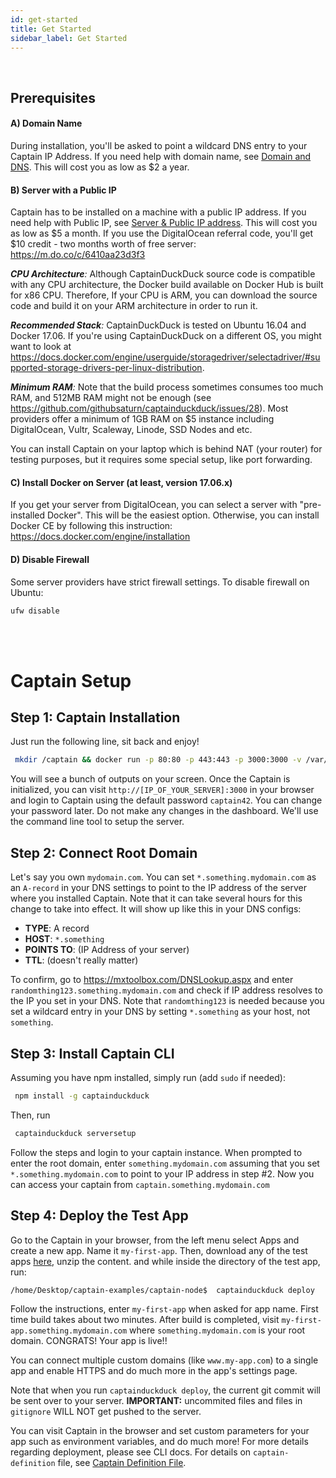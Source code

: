 ```yaml
---
id: get-started
title: Get Started
sidebar_label: Get Started
---
```


<br/>

## Prerequisites

#### A) Domain Name

During installation, you'll be asked to point a wildcard DNS entry to your Captain IP Address. If you need help with domain name, see <a href="#setup-domain-and-dns">Domain and DNS</a>. This will cost you as low as $2 a year.

#### B) Server with a Public IP

Captain has to be installed on a machine with a public IP address. If you need help with Public IP, see [Server & Public IP address](server-purchase.md). This will cost you as low as $5 a month. If you use the DigitalOcean referral code, you'll get $10 credit - two months worth of free server: https://m.do.co/c/6410aa23d3f3 

_**CPU Architecture**:_ Although CaptainDuckDuck source code is compatible with any CPU architecture, the Docker build available on Docker Hub is built for x86 CPU. Therefore, If your CPU is ARM, you can download the source code and build it on your ARM architecture in order to run it.

_**Recommended Stack**:_ CaptainDuckDuck is tested on Ubuntu 16.04 and Docker 17.06. If you're using CaptainDuckDuck on a different OS, you might want to look at https://docs.docker.com/engine/userguide/storagedriver/selectadriver/#supported-storage-drivers-per-linux-distribution.

_**Minimum RAM**:_ Note that the build process sometimes consumes too much RAM, and 512MB RAM might not be enough (see https://github.com/githubsaturn/captainduckduck/issues/28). Most providers offer a minimum of 1GB RAM on $5 instance including DigitalOcean, Vultr, Scaleway, Linode, SSD Nodes and etc.

You can install Captain on your laptop which is behind NAT (your router) for testing purposes, but it requires some special setup, like port forwarding. 

#### C) Install Docker on Server (at least, version 17.06.x)

If you get your server from DigitalOcean, you can select a server with "pre-installed Docker". This will be the easiest option. Otherwise, you can install Docker CE by following this instruction:
https://docs.docker.com/engine/installation


#### D) Disable Firewall
Some server providers have strict firewall settings. To disable firewall on Ubuntu:
```bash
ufw disable
```

<br/>
<br/>

# Captain Setup


## Step 1: Captain Installation

Just run the following line, sit back and enjoy!
```bash
 mkdir /captain && docker run -p 80:80 -p 443:443 -p 3000:3000 -v /var/run/docker.sock:/var/run/docker.sock dockersaturn/captainduckduck
```

You will see a bunch of outputs on your screen. Once the Captain is initialized, you can visit `http://[IP_OF_YOUR_SERVER]:3000` in your browser and login to Captain using the default password `captain42`. You can change your password later. Do not make any changes in the dashboard. We'll use the command line tool to setup the server.

## Step 2: Connect Root Domain

Let's say you own `mydomain.com`. You can set `*.something.mydomain.com` as an `A-record` in your DNS settings to point to the IP address of the server where you installed Captain. Note that it can take several hours for this change to take into effect. It will show up like this in your DNS configs:
- **TYPE**: A record
- **HOST**: `*.something`
- **POINTS TO**: (IP Address of your server)
- **TTL**: (doesn't really matter)

To confirm, go to https://mxtoolbox.com/DNSLookup.aspx and enter `randomthing123.something.mydomain.com` and check if IP address resolves to the IP you set in your DNS. Note that `randomthing123` is needed because you set a wildcard entry in your DNS by setting `*.something` as your host, not `something`.

## Step 3: Install Captain CLI

Assuming you have npm installed, simply run (add `sudo` if needed):

```bash
 npm install -g captainduckduck
```

Then, run

```bash
 captainduckduck serversetup
```

Follow the steps and login to your captain instance. When prompted to enter the root domain, enter `something.mydomain.com` assuming that you set `*.something.mydomain.com` to point to your IP address in step #2. Now you can access your captain from `captain.something.mydomain.com`


## Step 4: Deploy the Test App

Go to the Captain in your browser, from the left menu select Apps and create a new app. Name it `my-first-app`. Then, download any of the test apps <a href="https://github.com/githubsaturn/captainduckduck/tree/master/captain-sample-apps">here</a>, unzip the content. and while inside the directory of the test app, run:

```bash
/home/Desktop/captain-examples/captain-node$  captainduckduck deploy
```
Follow the instructions, enter `my-first-app` when asked for app name. First time build takes about two minutes. After build is completed, visit `my-first-app.something.mydomain.com` where `something.mydomain.com` is your root domain. 
CONGRATS! Your app is live!!

You can connect multiple custom domains (like `www.my-app.com`) to a single app and enable HTTPS and do much more in the app's settings page.

Note that when you run `captainduckduck deploy`, the current git commit will be sent over to your server. **IMPORTANT:** uncommited files and files in `gitignore` WILL NOT get pushed to the server.

You can visit Captain in the browser and set custom parameters for your app such as environment variables, and do much more! For more details regarding deployment, please see CLI docs. For details on `captain-definition` file, see [Captain Definition File](captain-definition-file.md).
